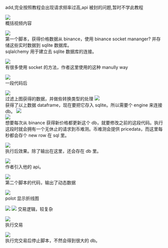 add,完全按照教程会出现请求频率过高,api 被封的问题,暂时不学此教程

![](./img/2022-07-20-17-09-19.png)  
概括视频内容

![](./img/2022-07-20-17-19-46.png)  
第一个脚本，获得价格数据从 binance，使用 binance socket mananger? 并存储这些实时数据到 sqlite 数据库。  
sqlalchemy 用于建立去 sqlite 数据库的连接。

![](./img/2022-07-20-17-19-13.png)  
有很多使用 socket 的方法，作者这里使用的这种 manully way

![](./img/2022-07-20-17-23-13.png)  
一段代码后

![](./img/2022-07-20-17-27-08.png)  
过滤上图获得的数据，并做些转换类型的处理
![](./img/2022-07-20-17-35-03.png)  
获得了以上数据 dataframe，现在要把它存入 sqlite。所以需要个 engine 来连接 db。
![](./img/2022-07-20-17-38-15.png)  
![](./img/2022-07-20-17-36-57.png)  
想要每次从 binance 获得新价格都更新这个 db，就要修改之前的这段代码。执行这段时就会拥有一个无休止的请求到币难测。币难测会提供 pricedata，而这里每秒都会存个 new row 在 sql 里。

![](./img/2022-07-20-17-41-18.png)  
执行后效果。除了输出在这里，还会存在 db 里。

![](./img/2022-07-20-17-42-54.png)  
作者引入他的 api。

![](./img/2022-07-20-17-45-21.png)  
第二个脚本的代码，输出了动态数据

![](./img/2022-07-20-17-47-25.png)  
polot 显示折线图

![](./img/2022-07-20-17-52-34.png)
![](./img/2022-07-20-17-54-53.png)
交易逻辑，较复杂

![](./img/2022-07-20-17-57-00.png)  
执行交易

![](./img/2022-07-20-17-58-22.png)  
执行完交易后停止脚本，不然会得到很大的 db。
